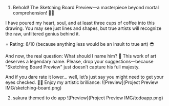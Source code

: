 1. Behold! The Sketching Board Preview—a masterpiece beyond mortal comprehension! 🎨✨

I have poured my heart, soul, and at least three cups of coffee into this drawing. You may see just lines and shapes, but true artists will recognize the raw, unfiltered genius behind it.

⭐ Rating: 8/10 (because anything less would be an insult to true art) 😎

And now, the real question: What should I name him? 🤔
This work of art deserves a legendary name. Please, drop your suggestions—because "Sketching Board Preview" just doesn’t capture his full majesty.

And if you dare rate it lower… well, let’s just say you might need to get your eyes checked. 👀😂
Enjoy my artistic brilliance:
![Preview](Project Preview IMG/sketching-board.png)

2. sakura themed to do app
 ![Preview](Project Preview IMG/todoapp.png)
